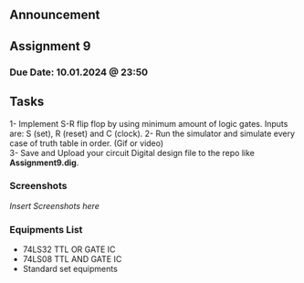 ## Announcement

## Assignment 9
### Due Date: 10.01.2024 @ 23:50

## Tasks
1- Implement S-R flip flop by using minimum amount of logic gates. Inputs are: S (set), R (reset) and C (clock). 
2- Run the simulator and simulate every case of truth table in order. (Gif or video)  
3- Save and Upload your circuit Digital design file to the repo like **Assignment9.dig**. 

### Screenshots

*Insert Screenshots here*

### Equipments List

- 74LS32 TTL OR GATE IC
- 74LS08 TTL AND GATE IC
- Standard set equipments